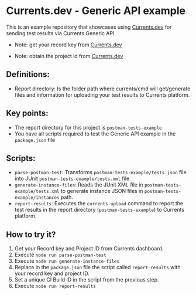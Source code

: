 # Currents.dev - Generic API example

This is an example repository that showcases using [Currents.dev](https://currents.dev) for sending test results via Currents Generic API.


- Note: get your record key from [Currents.dev](https://app.currents.dev)

- Note: obtain the project id from [Currents.dev](https://app.currents.dev)

## Definitions:
- Report directory: Is the folder path where currents/cmd will get/generate files and information for uploading your test results to Currents platform.


## Key points:
- The report directory for this project is `postman-tests-example`
- You have all scripts required to test the Generic API example in the `package.json` file

## Scripts:
- `parse-postman-test`: Transforms `postman-tests-example/tests.json` file into JUnit `postman-tests-example/tests.xml` file
- `generate-instance-files`: Reads the JUnit XML file in `postman-tests-example/tests.xml` to generate instance JSON files in `postman-tests-example/instances` path.
- `report-results`: Executes the `currents upload` command to report the test results in the report directory (`postman-tests-example`) to Currents platform.

## How to try it?
1. Get your Record key and Project ID from Currents dashboard.
2. Execute `node run parse-postman-test`
3. Execute `node run generate-instance-files`
4. Replace in the `package.json` file the script called `report-results` with your record key and project ID.
5. Set a unique CI Build ID in the script from the previous step.
6. Execute `node run report-results`